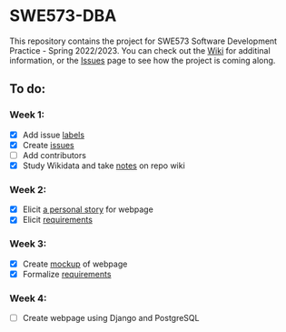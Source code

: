 # SWE573-DBA
This repository contains the project for SWE573 Software Development Practice - Spring 2022/2023. You can check out the [Wiki](https://github.com/dbaslan/SWE573-DBA/wiki) for additinal information, or the [Issues](https://github.com/dbaslan/SWE573-DBA/issues) page to see how the project is coming along.

## To do:
### Week 1:
- [x] Add issue [labels](https://github.com/dbaslan/SWE573-DBA/wiki/Issue-Labels)
- [x] Create [issues](https://github.com/dbaslan/SWE573-DBA/issues)
- [ ] Add contributors
- [x] Study Wikidata and take [notes](https://github.com/dbaslan/SWE573-DBA/wiki/Notes-on-Wikidata) on repo wiki 
### Week 2:
- [x] Elicit [a personal story](https://github.com/dbaslan/SWE573-DBA/wiki/A-Story) for webpage
- [x] Elicit [requirements](https://github.com/dbaslan/SWE573-DBA/wiki/Requirements)
### Week 3:
- [x] Create [mockup](https://github.com/dbaslan/SWE573-DBA/wiki/Mockup) of webpage
- [x] Formalize [requirements](https://github.com/dbaslan/SWE573-DBA/wiki/Requirements)
### Week 4:
- [ ] Create webpage using Django and PostgreSQL

